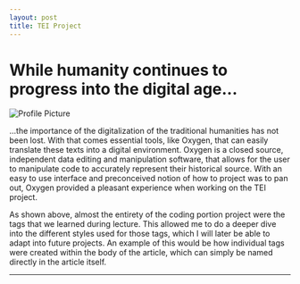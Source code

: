 ```yaml
---
layout: post
title: TEI Project
---
```


# While humanity continues to progress into the digital age...

![Profile Picture](https://NicholasBranch.github.io/NicholasBranch/images/miniprofile.png)

...the importance of the digitalization of the traditional humanities has not been lost. With that comes essential tools, like Oxygen, that can easily translate these texts into a digital environment. Oxygen is a closed source, independent data editing and manipulation software, that allows for the user to manipulate code to accurately represent their historical source. With an easy to use interface and preconceived notion of how to project was to pan out, Oxygen provided a pleasant experience when working on the TEI project. 

As shown above, almost the entirety of the coding portion project were the tags that we learned during lecture. This allowed me to do a deeper dive into the different styles used for those tags, which I will later be able to adapt into future projects. An example of this would be how individual tags were created within the body of the article, which can simply be named directly in the article itself.  




---

